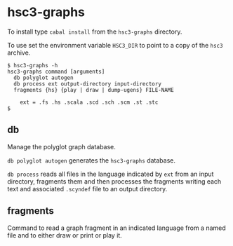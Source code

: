 # hsc3-graphs

To install type `cabal install` from the `hsc3-graphs` directory.

To use set the environment variable `HSC3_DIR` to point to a copy of the `hsc3` archive.

~~~~
$ hsc3-graphs -h
hsc3-graphs command [arguments]
  db polyglot autogen
  db process ext output-directory input-directory
  fragments {hs} {play | draw | dump-ugens} FILE-NAME

    ext = .fs .hs .scala .scd .sch .scm .st .stc
$
~~~~

## db

Manage the polyglot graph database.

`db polyglot autogen` generates the `hsc3-graphs` database.

`db process` reads all files in the language indicated by `ext` from
an input directory, fragments them and then processes the fragments
writing each text and associated `.scyndef` file to an output
directory.

## fragments

Command to read a graph fragment in an indicated language from a named
file and to either draw or print or play it.
